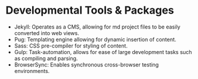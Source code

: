 # Developmental Tools & Packages

- Jekyll: Operates as a CMS, allowing for md project files to be easily converted into web views.
- Pug: Templating engine allowing for dynamic insertion of content.
- Sass: CSS pre-compiler for styling of content.
- Gulp: Task-automation, allows for ease of large development tasks such as compiling and parsing.
- BrowserSync: Enables synchronous cross-browser testing environments.
